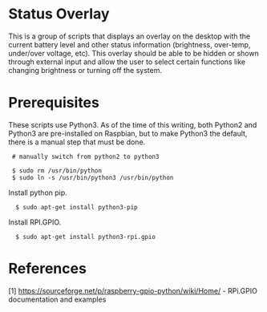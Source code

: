 Status Overlay
==============

This is a group of scripts that displays an overlay on the desktop with the 
current battery level and other status information (brightness, over-temp,
under/over voltage, etc). This overlay should be able to be hidden or shown
through external input and allow the user to select certain functions like
changing brightness or turning off the system.

Prerequisites
=============

These scripts use Python3. As of the time of this writing, both Python2
and Python3 are pre-installed on Raspbian, but to make Python3 the default,
there is a manual step that must be done.

```
 # manually switch from python2 to python3

 $ sudo rm /usr/bin/python
 $ sudo ln -s /usr/bin/python3 /usr/bin/python
```
 
Install python pip.

```
  $ sudo apt-get install python3-pip
```

Install RPI.GPIO.

```
  $ sudo apt-get install python3-rpi.gpio
```

References
==========

[1] https://sourceforge.net/p/raspberry-gpio-python/wiki/Home/ -  RPi.GPIO documentation and examples
